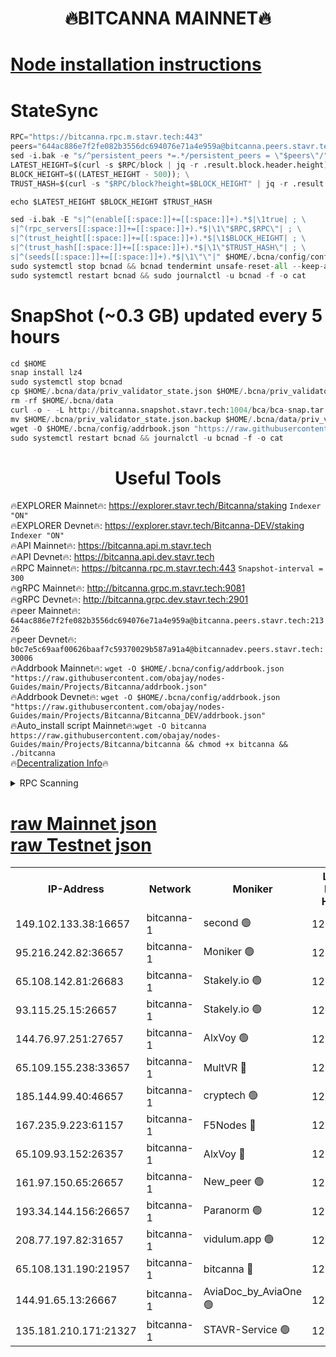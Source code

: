 <h1 align="center"> 🔥BITCANNA MAINNET🔥</h1>


[Node installation instructions](https://github.com/obajay/nodes-Guides/tree/main/Projects/Bitcanna)
=

# StateSync
```python
RPC="https://bitcanna.rpc.m.stavr.tech:443"
peers="644ac886e7f2fe082b3556dc694076e71a4e959a@bitcanna.peers.stavr.tech:21326"
sed -i.bak -e "s/^persistent_peers *=.*/persistent_peers = \"$peers\"/" $HOME/.bcna/config/config.toml
LATEST_HEIGHT=$(curl -s $RPC/block | jq -r .result.block.header.height); \
BLOCK_HEIGHT=$((LATEST_HEIGHT - 500)); \
TRUST_HASH=$(curl -s "$RPC/block?height=$BLOCK_HEIGHT" | jq -r .result.block_id.hash)

echo $LATEST_HEIGHT $BLOCK_HEIGHT $TRUST_HASH

sed -i.bak -E "s|^(enable[[:space:]]+=[[:space:]]+).*$|\1true| ; \
s|^(rpc_servers[[:space:]]+=[[:space:]]+).*$|\1\"$RPC,$RPC\"| ; \
s|^(trust_height[[:space:]]+=[[:space:]]+).*$|\1$BLOCK_HEIGHT| ; \
s|^(trust_hash[[:space:]]+=[[:space:]]+).*$|\1\"$TRUST_HASH\"| ; \
s|^(seeds[[:space:]]+=[[:space:]]+).*$|\1\"\"|" $HOME/.bcna/config/config.toml
sudo systemctl stop bcnad && bcnad tendermint unsafe-reset-all --keep-addr-book
sudo systemctl restart bcnad && sudo journalctl -u bcnad -f -o cat
```
# SnapShot (~0.3 GB) updated every 5 hours
```python
cd $HOME
snap install lz4
sudo systemctl stop bcnad
cp $HOME/.bcna/data/priv_validator_state.json $HOME/.bcna/priv_validator_state.json.backup
rm -rf $HOME/.bcna/data
curl -o - -L http://bitcanna.snapshot.stavr.tech:1004/bca/bca-snap.tar.lz4 | lz4 -c -d - | tar -x -C $HOME/.bcna --strip-components 2
mv $HOME/.bcna/priv_validator_state.json.backup $HOME/.bcna/data/priv_validator_state.json
wget -O $HOME/.bcna/config/addrbook.json "https://raw.githubusercontent.com/obajay/nodes-Guides/main/Projects/Bitcanna/addrbook.json"
sudo systemctl restart bcnad && journalctl -u bcnad -f -o cat
```

 <h1 align="center"> Useful Tools</h1>

🔥EXPLORER Mainnet🔥:    https://explorer.stavr.tech/Bitcanna/staking          `Indexer "ON"` \
🔥EXPLORER Devnet🔥:     https://explorer.stavr.tech/Bitcanna-DEV/staking     `Indexer "ON"` \
🔥API Mainnet🔥:         https://bitcanna.api.m.stavr.tech \
🔥API Devnet🔥:          https://bitcanna.api.dev.stavr.tech \
🔥RPC Mainnet🔥:         https://bitcanna.rpc.m.stavr.tech:443         `Snapshot-interval = 300` \
🔥gRPC Mainnet🔥:        http://bitcanna.grpc.m.stavr.tech:9081 \
🔥gRPC Devnet🔥:         http://bitcanna.grpc.dev.stavr.tech:2901 \
🔥peer Mainnet🔥:        `644ac886e7f2fe082b3556dc694076e71a4e959a@bitcanna.peers.stavr.tech:21326` \
🔥peer Devnet🔥:         `b0c7e5c69aaf00626baaf7c59370029b587a91a4@bitcannadev.peers.stavr.tech:30006` \
🔥Addrbook Mainnet🔥:    ```wget -O $HOME/.bcna/config/addrbook.json "https://raw.githubusercontent.com/obajay/nodes-Guides/main/Projects/Bitcanna/addrbook.json"``` \
🔥Addrbook Devnet🔥:    ```wget -O $HOME/.bcna/config/addrbook.json "https://raw.githubusercontent.com/obajay/nodes-Guides/main/Projects/Bitcanna/Bitcanna_DEV/addrbook.json"``` \
🔥Auto_install script Mainnet🔥:```wget -O bitcanna https://raw.githubusercontent.com/obajay/nodes-Guides/main/Projects/Bitcanna/bitcanna && chmod +x bitcanna && ./bitcanna``` \
🔥[Decentralization Info](https://github.com/obajay/StateSync-snapshots/tree/main/Projects/Bitcanna/Decentralization)🔥


<details>
<summary>RPC Scanning</summary>

<h2 align="center"> We scan nodes in real time every 4 hours. And we provide the final result of RPC endpoints.
We cannot influence the operation of these nodes in any way. </h2>


```python
If Voting Power is higher than 0 --> then the Node is a validator of the network and may be subject to attack and be a potential threat to the chain.
```
```python
We marked such validators with a red symbol
```

</details>

[raw Mainnet json](https://rpc-check.bcam.stavr.tech/bcam/rpc-bcam-result.json) \
[raw Testnet json](https://github.com/obajay/StateSync-snapshots/tree/main/Projects/Bitcanna/Rpc-Check-Testnet)
=



<table><tr><th>IP-Address</th><th>Network</th><th>Moniker</th><th>Latest Block Height</th><th>Earliest Block Height</th><th>Catching Up</th><th>Tx Index</th><th>Voting Power</th><th>Scan Time</th></tr><tr><td>149.102.133.38:16657</td><td>bitcanna-1</td><td>second 🟢</td><td>12528782</td><td>1</td><td>False</td><td>on</td><td>0</td><td>2024-02-11T00:42:44.826081268UTC</td></tr><tr><td>95.216.242.82:36657</td><td>bitcanna-1</td><td>Moniker 🟢</td><td>12528772</td><td>5776907</td><td>False</td><td>on</td><td>0</td><td>2024-02-11T00:41:43.874652659UTC</td></tr><tr><td>65.108.142.81:26683</td><td>bitcanna-1</td><td>Stakely.io 🟢</td><td>12528776</td><td>6152001</td><td>False</td><td>on</td><td>0</td><td>2024-02-11T00:42:07.964401297UTC</td></tr><tr><td>93.115.25.15:26657</td><td>bitcanna-1</td><td>Stakely.io 🟢</td><td>12528775</td><td>6520001</td><td>False</td><td>on</td><td>0</td><td>2024-02-11T00:42:01.428275439UTC</td></tr><tr><td>144.76.97.251:27657</td><td>bitcanna-1</td><td>AlxVoy 🟢</td><td>12528780</td><td>8805201</td><td>False</td><td>on</td><td>0</td><td>2024-02-11T00:42:34.132090206UTC</td></tr><tr><td>65.109.155.238:33657</td><td>bitcanna-1</td><td>MultVR 🔴</td><td>12528777</td><td>9933415</td><td>False</td><td>on</td><td>352656</td><td>2024-02-11T00:42:15.802309527UTC</td></tr><tr><td>185.144.99.40:46657</td><td>bitcanna-1</td><td>cryptech 🟢</td><td>12528771</td><td>11528001</td><td>False</td><td>on</td><td>0</td><td>2024-02-11T00:41:39.425786308UTC</td></tr><tr><td>167.235.9.223:61157</td><td>bitcanna-1</td><td>F5Nodes 🔴</td><td>12528778</td><td>12084001</td><td>False</td><td>on</td><td>570</td><td>2024-02-11T00:42:18.163061598UTC</td></tr><tr><td>65.109.93.152:26357</td><td>bitcanna-1</td><td>AlxVoy 🔴</td><td>12528782</td><td>12109301</td><td>False</td><td>on</td><td>1391776</td><td>2024-02-11T00:42:45.417720553UTC</td></tr><tr><td>161.97.150.65:26657</td><td>bitcanna-1</td><td>New_peer 🟢</td><td>12528776</td><td>12254001</td><td>False</td><td>on</td><td>0</td><td>2024-02-11T00:42:08.310998297UTC</td></tr><tr><td>193.34.144.156:26657</td><td>bitcanna-1</td><td>Paranorm 🟢</td><td>12528779</td><td>12271301</td><td>False</td><td>on</td><td>0</td><td>2024-02-11T00:42:24.897173002UTC</td></tr><tr><td>208.77.197.82:31657</td><td>bitcanna-1</td><td>vidulum.app 🟢</td><td>12528776</td><td>12386934</td><td>False</td><td>on</td><td>0</td><td>2024-02-11T00:42:11.229944456UTC</td></tr><tr><td>65.108.131.190:21957</td><td>bitcanna-1</td><td>bitcanna 🔴</td><td>12528779</td><td>12428779</td><td>False</td><td>on</td><td>409603</td><td>2024-02-11T00:42:24.633423754UTC</td></tr><tr><td>144.91.65.13:26667</td><td>bitcanna-1</td><td>AviaDoc_by_AviaOne 🟢</td><td>12528780</td><td>12527701</td><td>False</td><td>on</td><td>0</td><td>2024-02-11T00:42:31.451766424UTC</td></tr><tr><td>135.181.210.171:21327</td><td>bitcanna-1</td><td>STAVR-Service 🟢</td><td>12528780</td><td>12528001</td><td>False</td><td>on</td><td>0</td><td>2024-02-11T00:42:33.876016469UTC</td></tr></table>
